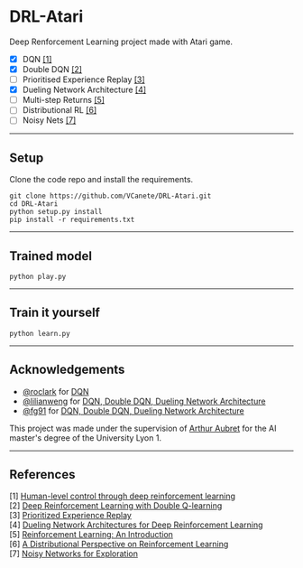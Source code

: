 # DRL-Atari
Deep Renforcement Learning project made with Atari game. 

- [x] DQN [[1]](#references)
- [x] Double DQN [[2]](#references)
- [ ] Prioritised Experience Replay [[3]](#references)
- [x] Dueling Network Architecture [[4]](#references)
- [ ] Multi-step Returns [[5]](#references)
- [ ] Distributional RL [[6]](#references)
- [ ] Noisy Nets [[7]](#references)

----------------
## Setup 


Clone the code repo and install the requirements.

```
git clone https://github.com/VCanete/DRL-Atari.git
cd DRL-Atari
python setup.py install
pip install -r requirements.txt
```
----------------
## Trained model

```
python play.py
```
----------------
## Train it yourself

```
python learn.py
```

----------------
## Acknowledgements


- [@roclark](https://github.com/roclark) for [DQN](https://github.com/roclark/openai-gym-pytorch/)
- [@lilianweng](https://github.com/lilianweng) for [DQN, Double DQN, Dueling Network Architecture](https://lilianweng.github.io/lil-log/2018/05/05/implementing-deep-reinforcement-learning-models.html)
- [@fg91](https://github.com/fg91) for [DQN, Double DQN, Dueling Network Architecture](https://github.com/fg91/Deep-Q-Learning)


This project was made under the supervision of [Arthur Aubret](https://github.com/Aubret) for the AI master's degree of the University Lyon 1.

----------------
## References

[1] [Human-level control through deep reinforcement
learning](https://web.stanford.edu/class/psych209/Readings/MnihEtAlHassibis15NatureControlDeepRL.pdf)  
[2] [Deep Reinforcement Learning with Double Q-learning](https://arxiv.org/pdf/1509.06461.pdf)  
[3] [Prioritized Experience Replay](https://arxiv.org/pdf/1511.05952.pdf)  
[4] [Dueling Network Architectures for Deep Reinforcement Learning](https://arxiv.org/pdf/1511.06581.pdf)  
[5] [Reinforcement Learning: An Introduction](http://www.incompleteideas.net/sutton/book/ebook/the-book.html)  
[6] [A Distributional Perspective on Reinforcement Learning](https://arxiv.org/pdf/1707.06887.pdf)  
[7] [Noisy Networks for Exploration](https://arxiv.org/pdf/1706.10295.pdf)  

